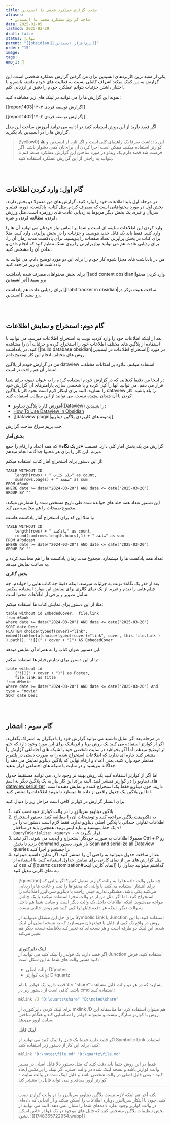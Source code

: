 ```yaml
---
title: ساخت گزارش عملکرد شخصی با ابسیدین
aliases:
  - ساخت گزارش عملکرد شخصی با ابسیدین
date: 2025-01-05
lastmod: 2025-03-29
draft: false
status: 🌱نهال
parent: "[[obsidian|🔮 نرم‌افزار ابسیدین]]"
order: "15"
image:
tags:
emoji: 🌱
---
```


یکی از مفید ترین کاربردهای ابسیدین برای من گرفتن گزارش عملکرد شخصی است. این گزارش به من کمک میکند اشراف کاملی نسبت به فعالیت های خودم داشته باشم و با اختیار داشتن جزئیات بتوانم عملکرد خودم را دقیق تر ارزیابی کنم.

نمونه این گزارش ها را می توانید در لینک های زیر مشاهده کنید:

[[report1403|گزارش توسعه فردی ۱۴۰۳]]

[[report1402|گزارش توسعه فردی ۱۴۰۲]]

اگر قصد دارید از این روش استفاده کنید در ادامه می توانید آموزش ساخت این مدل گزارش ها را در ابسیدین یاد بگیرید.

> [!yellow0]
> ⚠️ این یادداشت صرفا یک راهنمای کلی است و اگر تازه از ابسیدین و کوارتز استفاده میکنید ممکن است اجرا کردن آن برای‌تان کمی دشوار باشد. اگر فرصت شد قصد دارم یک ویدئو در مورد ساختن این گزارش عملکرد ضبط کنم تا بتوانید به راحتی از این گزارش عملکرد استفاده کنید.

<br/><br/>

## گام اول: وارد کردن اطلاعات
در مرحله اول باید اطلاعات خود را وارد کنید. گزارش های من معمولا دو بخش دارند. بخش اول در مورد محتواهایی است که مصرف کردم. مثل کتاب، پادکست، دوره، فیلم و سریال و غیره. یک بخش دیگر مربوط به ردیابی عادت های روزمره است. مثل ورزش کردن، مطالعه کردن و غیره.

وارد کردن این اطلاعات سلیقه ای است و شما بر اساس نیاز خودتان می توانید آن ها را وارد کنید. فقط باید یک فایل جدید بنویسید و جزئیات را در بخش پراپرتی وارد کنید. مثلا برای کتاب در بخش پراپرتی تعداد صفحات را بنویسید. برای پادکست مدت زمان آن را. برای ردیابی عادت هم می توانید نوع پراپرتی را روی تسک تنظیم کنید که انجام دادن و ندادن آن را مشخص کنید.

من در یادداشت های مجزا شیوه کار خودم را برای این دو مورد توضیح دادم. می توانید به یادداشت های زیر مراجعه کنید:

برای بخش محتواهای مصرف شده یادداشت [[add content obsidian|وارد کردن محتوا در ابسیدین]] رو ببینید.

برای ردیابی عادت هم یادداشت [[habit tracker in obsidian|ساخت هبیت ترکر در ابسیدین]] رو ببینید.

<br/><br/>


## گام دوم: استخراج و نمایش اطلاعات
بعد از اینکه اطلاعات خود را وارد کردید نوبت به استخراج اطلاعات میرسد. می توانید با استفاده از پلاگین های مختلف اطلاعات خود را استخراج کرده و جزئیات آن را مشاهده کنید. در یادداشت [[build database obsidian|استخراج اطلاعات در ابسیدین]] در مورد روش های مختلف انجام این کار توضیح دادم. 

من در گزارش خودم از پلاگین dataview استفاده میکنم. علاوه بر امکانات مختلف، انتشار آن هم راحت تر است.

در اینجا من دقیقا کدهایی که در گزارش خودم استفاده کردم را به عنوان نمونه برای شما قرار می دهم. می توانید آنها را کپی کرده و با شخصی سازی پارامترهای آن گزارش خود را بسازید. البته برای اینکار لازم است نحوه کار با پلاگین dataview را بلد باشید. کار کردن با آن چندان پیچیده نیست. می توانید از این مطالب استفاده کنید:
- [آموزش کار با پلاگین دیتاویو(Dataview) در ابسیدین](https://karfekr.ir/1659/what-is-dataview-plugin-in-obsidian/)
- [How To Use Dataview in Obsidian](https://youtu.be/8yjNuiSBSAM?si=bktHGR2s0FXGq47P)
- [[dataview plugin|نمونه های کاربردی پلاگین دیتاویو]]



خب بریم سراغ ساخت گزارش.

**بخش آمار**

گزارش من یک بخش آمار کلی دارد. قسمت **«در یک نگاه»** که همه اعداد و ارقام را جمع میزنم. این کار را برای هر محتوا جداگانه انجام میدهم

از این دستور برای استخراج آمار کتاب استفاده میکنم:
```
TABLE WITHOUT ID
	length(rows) + " جلد کتاب" as count,
	sum(rows.pages) + " صفحه" as sum
FROM #Book 
WHERE date >= date("2024-03-20") AND date <= date("2025-03-20")
GROUP BY ""
```
این دستور تعداد همه جلد های خوانده شده طی تاریخ مشخص شده را شمارش میکند. مجموع صفحات را هم محاسبه می کند.


یا مثلا این کد برای استخراج آمار پادکست هاست:
```
TABLE WITHOUT ID
	length(rows) + " پادکست" as count,
	round(sum(rows.length.hours),1) + " ساعت" as sum
FROM #Podcast 
WHERE date >= date("2024-03-20") AND date <= date("2025-03-20")
GROUP BY ""
```

تعداد همه پادکست ها را میشمارد. مجموع مدت زمان پادکست ها را هم محاسبه کرده و به ساعت نمایش میدهد.

**بخش گالری**

بعد از «در یک نگاه» نوبت به جزئیات میرسد. اینکه دقیقا چه کتاب هایی را خواندم، چه فیلم هایی را دیدم و غیره. از یک نمای گالری برای نمایش این موارد استفاده میکنم. شامل تصویر و برخی از اطلاعات محتوا است.

مثلا از این دستور برای نمایش کتاب ها استفاده میکنم:
```
table without id EmbededCover,	file.link
from #Book 
where date >= date("2024-03-20") AND date <= date("2025-03-20")
SORT date Desc
FLATTEN choice(typeof(cover)="link", embed(link(meta(choice(typeof(cover)="link", cover, this.file.link ) ).path)), "![](" + cover + ")") AS EmbededCover
```

این دستور عنوان کتاب را به همراه آن نمایش میدهد.

یا از این دستور برای نمایش فیلم ها استفاده میکنم:
```
table without id 
	("![](" + cover + ")") as Poster,
	file.link as Title
from #Movie 
where date >= date("2024-03-20") AND date <= date("2025-03-20") And type = "movie"
SORT date Desc
```



<br/><br/>

## گام سوم : انتشار
در مرحله بعد اگر تمایل داشتید می توانید گزارش خود را با دیگران به اشتراک بگذارید. اگر از کوارتز استفاده می کنید یک روش پویا و اتوماتیک برای این مورد وجود دارد که جلو تر توضیح میدهم. اما اگر بخواهید در سایت شخصی خود یا شبکه های اجتماعی گزارش را منتشر کنید چاره ای ندارید که اطلاعات استخراج شده را به صورت دستی در پلتفرم مدنظر خود وارد کنید. یعنی اعداد و ارقام نهایی که پلاگین دیتاویو نمایش می دهد را جداگانه بنویسید و در سایت یا شبکه های اجتماعی قرار بدهید.

اما اگر از کوارتز استفاده کنید یک روش بهینه تر وجود دارد. می توانید مستقیما جدول های دیتاویو را در کوارتز منتشر کنید. البته برای این کار نیاز به یک پلاگین دیگر به اسم [dataview serializer](https://github.com/dsebastien/obsidian-dataview-serializer) دارید. چون دیتاویو فقط یک استخراج کننده و نمایش دهنده است. اما این پلاگین یک جدول واقعی از داده ها میسازد تا بتونید اطلاعات را منتشر کنید.

برای انتشار گزارش در کوارتز کافی است مراحل زیر را دنبال کنید:

1. پلاگین دیتاویو سریالزر را در والت کوارتز خود نصب کنید.
2. به [داکیومنت پلاگین](https://developassion.gitbook.io/obsidian-dataview-serializer) مراجعه کنید و توضیحات آن را مطالعه کنید. دستور استخراج اطلاعات تفاوتی چندانی با پلاگین اصلی دیتاویو ندارد. فقط لازم است دستورات را در یک خط بنویسید و نباید اینتر بزنید. همچنین باید در ساختار `<!-- QueryToSerialize: <query> -->` قرار بگیرند.
3. معمولا اطلاعات به صورت خودکار استخراج و آپدیت می شوند، اگر نشد Ctrl + P رو بزنید تا بخش command باز شود. دستور Scan and serialize all Dataview queries را جستجو و اجرا کنید.
4. بعد از ساخت جدول میتوانید به راحتی آن را منتشر کنید. اگر تمایل داشتید میتوانید مثل گزارش های من از نمای کارتی برای نمایش جداول استفاده کنید. با استفاده از کد css که [[quartz customization#نمای کارتی|اینجا]] گذاشتم میتوانید جداول را به نمای کارتی تبدیل کنید.


> [!question] چه طور والت داده ها را به والت کوارتز متصل کنیم؟
> اگر والتی که برای انتشار استفاده می‌کنید با والتی که محتواها را ثبت و عادت ها را ردیابی می‌کنید یکی باشد، مشکلی ندارید خیلی راحت با دیتاویو سریالیزر اطلاعات را استخراج کنید. اما اگر مثل من از دو والت مجزا استفاده میکنید با یک چالش مواجه می‌شوید. اینکه اطلاعات داخل یک والت دیگر است و سایت شما هم داخل یه والت دیگر. اینکه هر دفعه فایلها را کپی کنید هم روش جالبی نیست.
> 
> برای حل این مشکل میتوانید از Symbolic Link یا Junction استفاده کنید. با این روش در واقع یک کپی از فایل یا فولدرتان می‌سازید که به نسخه اصلی آن لینک شده. این لینک دو طرفه است و هر نسخه‌ای که تغییر کند بلافاصله نسخه دیگر هم تغییر می‌کند.
> <br><br> 
> 
> **لینک دایرکتوری** <br> 
> اگر قصد دارید یک فولدر را لینک کنید می توانید از Junction استفاده کنید. فرض کنید مسیر والت های شما به این شکل است:
> - والت اصلی: D:\notes
> - والت کوارتز: D:\quartz
> 
> حالا قصد دارید یک فولدر با نام "share" بسازید که در هر دو والت قابل مشاهده باشد. کافی است از دستور زیر در cmd استفاده کنید:
> 
> ```bat
> mklink /J "D:\quartz\share" "D:\notes\share"
> ```
> برای لینک کردن دایرکتوری از mklink /D هم میتوان استفاده کرد اما متاسفانه این روش با کوارتز سازگار نیست و نمیتواند فولدر را شناسایی کند و هنگام ساختن سایت ارور می‌دهد.
> <br>
> 
> **لینک فایل**
> 
> اگر قصد دارید فقط یک فایل را لینک کنید می توانید از Symbolic Link استفاده کنید. برای این کار از دستور زیر استفاده کنید:
> 
> ```bat
> mklink "D:\notes\file.md" "D:\quartz\file.md"
> ```
> 
> فقط در این روش حتما باید دقت کنید که مثل دستور بالا فایل اصلی در مسیر والت کوارتز باشد و نسخه لینک شده در والت اصلی. اگر لینک را برعکس ایجاد کنید - یعنی فایل اصلی در والت شخصی باشد و فایل لینک شده در والت سایت - کوارتز ارور میدهد و نمی تواند فایل را منتشر کند.
> 
> ---
> 
> نکته آخر هم اینکه لازم نیست پلاگین دیتاویو سریالیزر را در والت کوارتز نصب کنید. چون با اینکار سریالیزر دوباره اطلاعات را اسکن میکند و از آنجایی که داده‌ای در والت کوارتز وجود ندارد داده‌های شما را نشان نمی دهد. البته می توانید از بخش تنظیمات پلاگین مشخص کنید که فایل های موجود در یک فولدر خاص اسکن نشود.
> ![[1748365722954.webp]]

